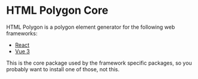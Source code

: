 # HTML Polygon Core

HTML Polygon is a polygon element generator for the following web frameworks:

* [React](https://github.com/html-polygon/html-polygon/tree/main/packages/react)
* [Vue 3](https://github.com/html-polygon/html-polygon/tree/main/packages/vue)

This is the core package used by the framework specific packages, so you
probably want to install one of those, not this.
